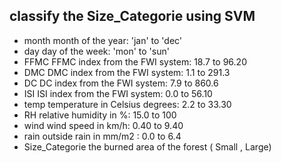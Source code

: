 ## classify the Size_Categorie using SVM
- month	month of the year: 'jan' to 'dec'
- day	day of the week: 'mon' to 'sun'
- FFMC	FFMC index from the FWI system: 18.7 to 96.20
- DMC	DMC index from the FWI system: 1.1 to 291.3
- DC	DC index from the FWI system: 7.9 to 860.6
- ISI	ISI index from the FWI system: 0.0 to 56.10
- temp	temperature in Celsius degrees: 2.2 to 33.30
- RH	relative humidity in %: 15.0 to 100
- wind	wind speed in km/h: 0.40 to 9.40
- rain	outside rain in mm/m2 : 0.0 to 6.4
- Size_Categorie 	the burned area of the forest ( Small , Large)
